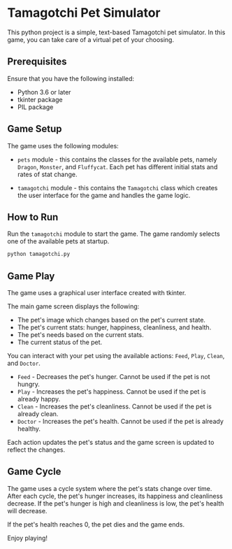 # Tamagotchi Pet Simulator

This python project is a simple, text-based Tamagotchi pet simulator. In this game, you can take care of a virtual pet of your choosing.

## Prerequisites
Ensure that you have the following installed:
* Python 3.6 or later
* tkinter package
* PIL package

## Game Setup
The game uses the following modules:

* `pets` module - this contains the classes for the available pets, namely `Dragon`, `Monster`, and `Fluffycat`. Each pet has different initial stats and rates of stat change. 

* `tamagotchi` module - this contains the `Tamagotchi` class which creates the user interface for the game and handles the game logic.

## How to Run
Run the `tamagotchi` module to start the game. The game randomly selects one of the available pets at startup.

```python
python tamagotchi.py
```

## Game Play
The game uses a graphical user interface created with tkinter. 

The main game screen displays the following:
* The pet's image which changes based on the pet's current state.
* The pet's current stats: hunger, happiness, cleanliness, and health.
* The pet's needs based on the current stats.
* The current status of the pet.

You can interact with your pet using the available actions: `Feed`, `Play`, `Clean`, and `Doctor`.

- `Feed` - Decreases the pet's hunger. Cannot be used if the pet is not hungry.
- `Play` - Increases the pet's happiness. Cannot be used if the pet is already happy.
- `Clean` - Increases the pet's cleanliness. Cannot be used if the pet is already clean.
- `Doctor` - Increases the pet's health. Cannot be used if the pet is already healthy.

Each action updates the pet's status and the game screen is updated to reflect the changes.

## Game Cycle
The game uses a cycle system where the pet's stats change over time. After each cycle, the pet's hunger increases, its happiness and cleanliness decrease. If the pet's hunger is high and cleanliness is low, the pet's health will decrease. 

If the pet's health reaches 0, the pet dies and the game ends.

Enjoy playing!
